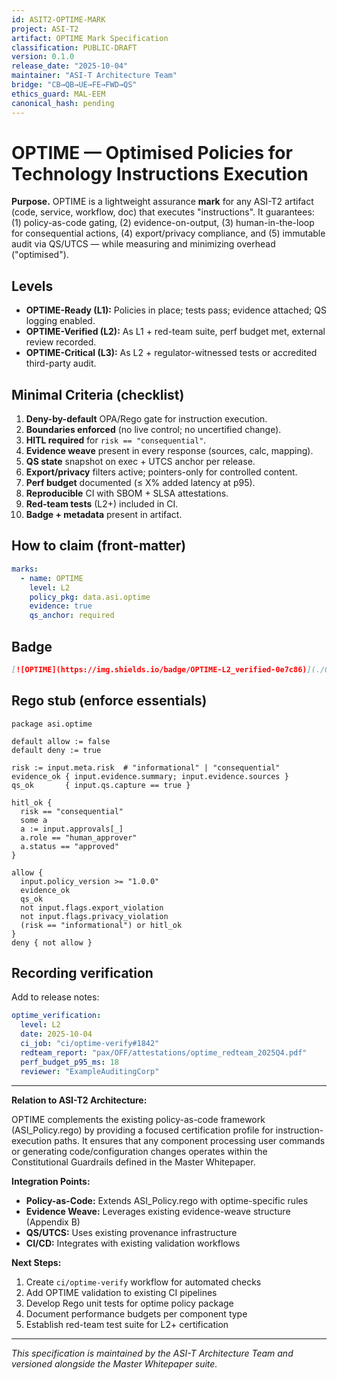 ```yaml
---
id: ASIT2-OPTIME-MARK
project: ASI-T2
artifact: OPTIME Mark Specification
classification: PUBLIC-DRAFT
version: 0.1.0
release_date: "2025-10-04"
maintainer: "ASI-T Architecture Team"
bridge: "CB→QB→UE→FE→FWD→QS"
ethics_guard: MAL-EEM
canonical_hash: pending
---
```


# OPTIME — Optimised Policies for Technology Instructions Execution

**Purpose.** OPTIME is a lightweight assurance **mark** for any ASI-T2 artifact (code, service, workflow, doc) that executes "instructions". It guarantees: (1) policy-as-code gating, (2) evidence-on-output, (3) human-in-the-loop for consequential actions, (4) export/privacy compliance, and (5) immutable audit via QS/UTCS — while measuring and minimizing overhead ("optimised").

## Levels
- **OPTIME-Ready (L1):** Policies in place; tests pass; evidence attached; QS logging enabled.
- **OPTIME-Verified (L2):** As L1 + red-team suite, perf budget met, external review recorded.
- **OPTIME-Critical (L3):** As L2 + regulator-witnessed tests or accredited third-party audit.

## Minimal Criteria (checklist)
1. **Deny-by-default** OPA/Rego gate for instruction execution.
2. **Boundaries enforced** (no live control; no uncertified change).
3. **HITL required** for `risk == "consequential"`.
4. **Evidence weave** present in every response (sources, calc, mapping).
5. **QS state** snapshot on exec + UTCS anchor per release.
6. **Export/privacy** filters active; pointers-only for controlled content.
7. **Perf budget** documented (≤ X% added latency at p95).
8. **Reproducible** CI with SBOM + SLSA attestations.
9. **Red-team tests** (L2+) included in CI.
10. **Badge + metadata** present in artifact.

## How to claim (front-matter)
```yaml
marks:
  - name: OPTIME
    level: L2
    policy_pkg: data.asi.optime
    evidence: true
    qs_anchor: required
```

## Badge

```markdown
[![OPTIME](https://img.shields.io/badge/OPTIME-L2_verified-0e7c86)](./OPTIME_MARK.md)
```

## Rego stub (enforce essentials)

```rego
package asi.optime

default allow := false
default deny := true

risk := input.meta.risk  # "informational" | "consequential"
evidence_ok { input.evidence.summary; input.evidence.sources }
qs_ok       { input.qs.capture == true }

hitl_ok {
  risk == "consequential"
  some a
  a := input.approvals[_]
  a.role == "human_approver"
  a.status == "approved"
}

allow {
  input.policy_version >= "1.0.0"
  evidence_ok
  qs_ok
  not input.flags.export_violation
  not input.flags.privacy_violation
  (risk == "informational") or hitl_ok
}
deny { not allow }
```

## Recording verification

Add to release notes:

```yaml
optime_verification:
  level: L2
  date: 2025-10-04
  ci_job: "ci/optime-verify#1842"
  redteam_report: "pax/OFF/attestations/optime_redteam_2025Q4.pdf"
  perf_budget_p95_ms: 18
  reviewer: "ExampleAuditingCorp"
```

---

**Relation to ASI-T2 Architecture:**

OPTIME complements the existing policy-as-code framework (ASI_Policy.rego) by providing a focused certification profile for instruction-execution paths. It ensures that any component processing user commands or generating code/configuration changes operates within the Constitutional Guardrails defined in the Master Whitepaper.

**Integration Points:**
- **Policy-as-Code:** Extends ASI_Policy.rego with optime-specific rules
- **Evidence Weave:** Leverages existing evidence-weave structure (Appendix B)
- **QS/UTCS:** Uses existing provenance infrastructure
- **CI/CD:** Integrates with existing validation workflows

**Next Steps:**
1. Create `ci/optime-verify` workflow for automated checks
2. Add OPTIME validation to existing CI pipelines
3. Develop Rego unit tests for optime policy package
4. Document performance budgets per component type
5. Establish red-team test suite for L2+ certification

---

*This specification is maintained by the ASI-T Architecture Team and versioned alongside the Master Whitepaper suite.*
